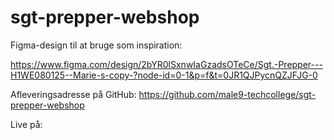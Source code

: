 # sgt-prepper-webshop

Figma-design til at bruge som inspiration:

https://www.figma.com/design/2bYR0lSxnwIaGzadsOTeCe/Sgt.-Prepper---H1WE080125--Marie-s-copy-?node-id=0-1&p=f&t=0JR1QJPycnQZJFJG-0

Afleveringsadresse på GitHub:
https://github.com/male9-techcollege/sgt-prepper-webshop

Live på:

